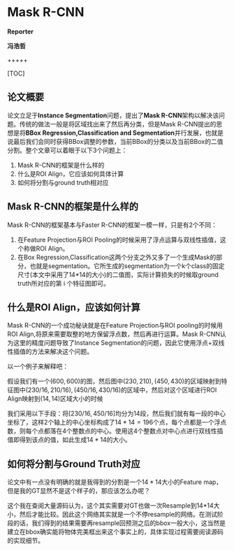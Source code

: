# Mask R-CNN

**Reporter**

**冯浩哲**

+++++

[TOC]

## 论文概要

论文立足于**Instance Segmentation**问题，提出了**Mask R-CNN**架构以解决该问题。传统的做法一般是将区域找出来了然后再分类，但是Mask R-CNN提出的思想是将**BBox Regression,Classification and Segmentation**并行发展，也就是说最后我们会同时获得BBox调整的参数，当前BBox的分类以及当前BBox的二值分割。整个文章可以着眼于以下3个问题上：

1. Mask R-CNN的框架是什么样的
2. 什么是ROI Align，它应该如何具体计算
3. 如何将分割与ground truth相对应

## Mask R-CNN的框架是什么样的

Mask R-CNN的框架基本与Faster R-CNN的框架一模一样，只是有2个不同：

1. 在Feature Projection与ROI Pooling的时候采用了浮点运算与双线性插值，这个称做ROI Align。
2. 在Box Regression,Classification这两个分支之外又多了一个生成Mask的部分，也就是segmentation。它所生成的segmentation为一个k个class的固定尺寸(本文中采用了14*14的大小)的二值图，实际计算损失的时候取ground truth所对应的第 i 个特征图即可。

## 什么是ROI Align，应该如何计算

Mask R-CNN的一个成功秘诀就是在Feature Projection与ROI pooling的时候用ROI Align,将原来需要取整的地方保留浮点数，然后再进行运算。Mask R-CNN认为这里的精度问题导致了Instance Segmentation的问题，因此它使用浮点+双线性插值的方法来解决这个问题。

以一个例子来解释吧：

假设我们有一个$(600,600)$的图，然后图中$(230,210),(450,430)$的区域映射到特征图中$(230/16,210/16),(450/16,430/16)$的区域中，然后对这个区域进行ROI Align映射到$(14,14)$区域大小的时候

我们采用以下手段：将$[230/16,450/16]$均分为14段，然后我们就有每一段的中心坐标了，这样2个轴上的中心坐标构成了$14*14=196$个点，每个点都是一个浮点数，则每个点都落在4个整数点的中心。使用这4个整数点对中心点进行双线性插值即得到该点的值，如此生成$14*14$的大小。

## 如何将分割与Ground Truth对应

论文中有一点没有明确的就是我得到的分割是一个$14*14$大小的Feature map，但是我的GT显然不是这个样子的，那应该怎么办呢？

这个我在查阅大量源码认为，这个其实需要对GT也做一次Resample到14*14大小，然后才能比较。因此这个网络其实就是一个不停resample的网络。在测试阶段的话，我们得到的结果需要再resample回预测之后的bbox一般大小，这当然是建立在bbox确实能将物体完美框出来这个事实上的，具体实现过程需要阅读源码的实现细节。






